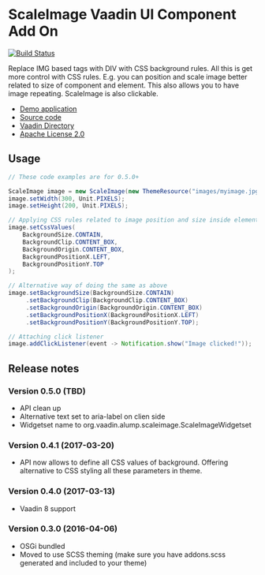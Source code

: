ScaleImage Vaadin UI Component Add On
=====================================

[![Build Status](https://epic.siika.fi/jenkins/job/ScaleImage%20(Vaadin)/badge/icon)](https://epic.siika.fi/jenkins/job/ScaleImage%20(Vaadin)/)

Replace IMG based tags with DIV with CSS background rules. All this is get more control with CSS rules. E.g. you can
position and scale image better related to size of component and element. This also allows you to have image repeating.
ScaleImage is also clickable.

 * [Demo application](http://siika.fi:8080/ScaleImageDemo)
 * [Source code](https://github.com/alump/ScaleImage)
 * [Vaadin Directory](http://vaadin.com/directory#addon/scaleimage)
 * [Apache License 2.0](http://www.apache.org/licenses/LICENSE-2.0.html)
 
## Usage
```java
// These code examples are for 0.5.0+

ScaleImage image = new ScaleImage(new ThemeResource("images/myimage.jpg"));
image.setWidth(300, Unit.PIXELS);
image.setHeight(200, Unit.PIXELS);

// Applying CSS rules related to image position and size inside element
image.setCssValues(
    BackgroundSize.CONTAIN,
    BackgroundClip.CONTENT_BOX,
    BackgroundOrigin.CONTENT_BOX,
    BackgroundPositionX.LEFT,
    BackgroundPositionY.TOP
);

// Alternative way of doing the same as above
image.setBackgroundSize(BackgroundSize.CONTAIN)
     .setBackgroundClip(BackgroundClip.CONTENT_BOX)
     .setBackgroundOrigin(BackgroundOrigin.CONTENT_BOX)
     .setBackgroundPositionX(BackgroundPositionX.LEFT)
     .setBackgroundPositionY(BackgroundPositionY.TOP);

// Attaching click listener
image.addClickListener(event -> Notification.show("Image clicked!"));
```
 
## Release notes

### Version 0.5.0 (TBD)
- API clean up
- Alternative text set to aria-label on clien side
- Widgetset name to org.vaadin.alump.scaleimage.ScaleImageWidgetset

### Version 0.4.1 (2017-03-20)
- API now allows to define all CSS values of background. Offering alternative to CSS styling all these parameters in theme.

### Version 0.4.0 (2017-03-13)
- Vaadin 8 support

### Version 0.3.0 (2016-04-06)
- OSGi bundled
- Moved to use SCSS theming (make sure you have addons.scss generated and included to your theme)
 
